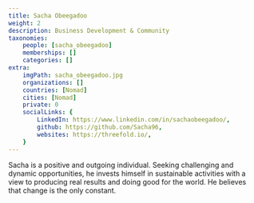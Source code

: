 ```yaml
---
title: Sacha Obeegadoo
weight: 2
description: Business Development & Community
taxonomies:
    people: [sacha_obeegadoo]
    memberships: []
    categories: []
extra:
    imgPath: sacha_obeegadoo.jpg
    organizations: []
    countries: [Nomad]
    cities: [Nomad]
    private: 0
    socialLinks: {
        LinkedIn: https://www.linkedin.com/in/sachaobeegadoo/,
        github: https://github.com/Sacha96,
        websites: https://threefold.io/,
    }
---
```


Sacha is a positive and outgoing individual. Seeking challenging and dynamic opportunities, he invests himself in sustainable activities with a view to producing real results and doing good for the world. He believes that change is the only constant.

